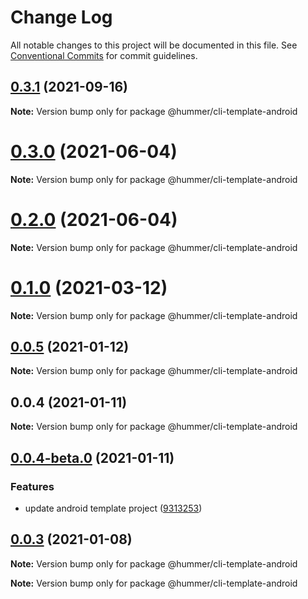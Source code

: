 # Change Log

All notable changes to this project will be documented in this file.
See [Conventional Commits](https://conventionalcommits.org) for commit guidelines.

## [0.3.1](https://github.com.cnpmjs.org/OrangeLab/hummer-cli-template/compare/v0.3.0...v0.3.1) (2021-09-16)

**Note:** Version bump only for package @hummer/cli-template-android





# [0.3.0](https://github.com/hummer-home/hummer-cli-template/compare/v0.2.0...v0.3.0) (2021-06-04)

**Note:** Version bump only for package @hummer/cli-template-android





# [0.2.0](https://github.com/hummer-home/hummer-cli-template/compare/v0.1.1...v0.2.0) (2021-06-04)

**Note:** Version bump only for package @hummer/cli-template-android





# [0.1.0](https://github.com/hummer-home/hummer-cli-template/compare/v0.0.5...v0.1.0) (2021-03-12)

**Note:** Version bump only for package @hummer/cli-template-android





## [0.0.5](https://github.com/hummer-home/hummer-cli-template/compare/v0.0.4...v0.0.5) (2021-01-12)

**Note:** Version bump only for package @hummer/cli-template-android





## 0.0.4 (2021-01-11)

**Note:** Version bump only for package @hummer/cli-template-android





## [0.0.4-beta.0](https://git.xiaojukeji.com/tenon/cli-template/compare/v0.0.3...v0.0.4-beta.0) (2021-01-11)


### Features

* update android template project ([9313253](https://git.xiaojukeji.com/tenon/cli-template/commits/9313253b78c5a25793fbc012944de8af126f176e))





## [0.0.3](https://git.xiaojukeji.com/tenon/cli-template/compare/v0.9.1...v0.0.3) (2021-01-08)

**Note:** Version bump only for package @hummer/cli-template-android







**Note:** Version bump only for package @hummer/cli-template-android
